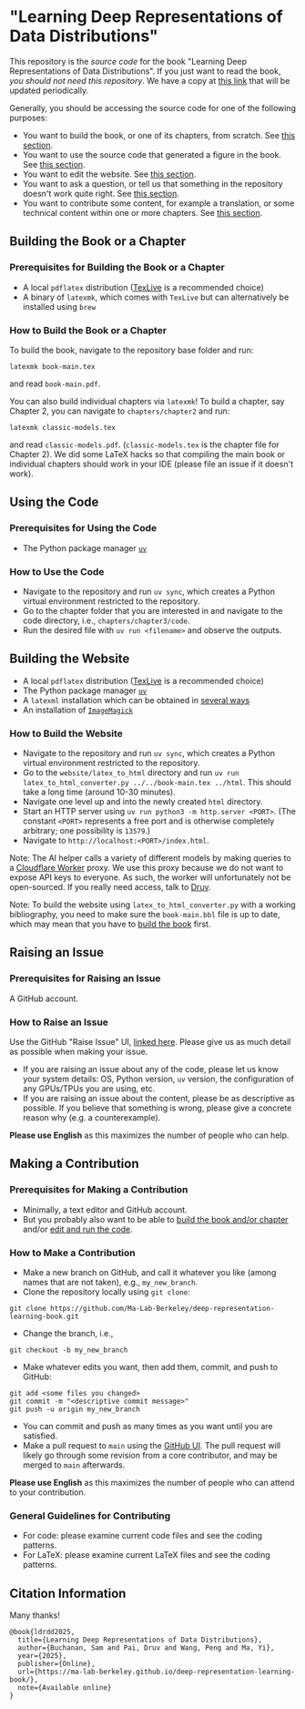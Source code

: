 # "Learning Deep Representations of Data Distributions"


This repository is the _source code_ for the book "Learning Deep Representations of Data Distributions". 
If you just want to read the book, _you should not need this repository_. We have a copy at [this link](https://ma-lab-berkeley.github.io/deep-representation-learning-book/book-main.pdf) that will be updated periodically.

Generally, you should be accessing the source code for one of the following purposes:
- You want to build the book, or one of its chapters, from scratch. See [this section](#building-the-book-or-chapter).
- You want to use the source code that generated a figure in the book. See [this section](#using-the-code).
- You want to edit the website. See [this section](#building-the-website).
- You want to ask a question, or tell us that something in the repository doesn't work quite right. See [this section](#raising-an-issue).
- You want to contribute some content, for example a translation, or some technical content within one or more chapters. See [this section](#making-a-contribution).

## Building the Book or a Chapter

### Prerequisites for Building the Book or a Chapter

- A local `pdflatex` distribution ([TexLive](https://www.tug.org/texlive/) is a recommended choice)
- A binary of `latexmk`, which comes with `TexLive` but can alternatively be installed using `brew`    

### How to Build the Book or a Chapter

To build the book, navigate to the repository base folder and run:
```
latexmk book-main.tex
```
and read `book-main.pdf`.

You can also build individual chapters via `latexmk`! To build a chapter, say Chapter 2, you can navigate to `chapters/chapter2` and run:
```
latexmk classic-models.tex
```
and read `classic-models.pdf`. (`classic-models.tex` is the chapter file for Chapter 2). We did some LaTeX hacks so that compiling the main book or individual chapters should work in your IDE (please file an issue if it doesn't work).

## Using the Code

### Prerequisites for Using the Code

- The Python package manager [`uv`](https://docs.astral.sh/uv/)

### How to Use the Code

- Navigate to the repository and run `uv sync`, which creates a Python virtual environment restricted to the repository.
- Go to the chapter folder that you are interested in and navigate to the code directory, i.e., `chapters/chapter3/code`.
- Run the desired file with `uv run <filename>` and observe the outputs.

## Building the Website

- A local `pdflatex` distribution ([TexLive](https://www.tug.org/texlive/) is a recommended choice)
- The Python package manager [`uv`](https://docs.astral.sh/uv/)
- A `latexml` installation which can be obtained in [several ways](https://math.nist.gov/~BMiller/LaTeXML/get.html)
- An installation of [`ImageMagick`](https://imagemagick.org/)

### How to Build the Website

- Navigate to the repository and run `uv sync`, which creates a Python virtual environment restricted to the repository.
- Go to the `website/latex_to_html` directory and run `uv run latex_to_html_converter.py ../../book-main.tex ../html`. This should take a long time (around 10-30 minutes).
- Navigate one level up and into the newly created `html` directory. 
- Start an HTTP server using `uv run python3 -m http.server <PORT>`. (The constant `<PORT>` represents a free port and is otherwise completely arbitrary; one possibility is `13579`.)
- Navigate to `http://localhost:<PORT>/index.html`. 

Note: The AI helper calls a variety of different models by making queries to a [Cloudflare Worker](https://workers.cloudflare.com/) proxy. We use this proxy because we do not want to expose API keys to everyone. As such, the worker will unfortunately not be open-sourced. If you really need access, talk to [Druv](https://druvpai.github.io/).

Note: To build the website using `latex_to_html_converter.py` with a working bibliography, you need to make sure the `book-main.bbl` file is up to date, which may mean that you have to [build the book](#building-the-book-or-a-chapter) first.

## Raising an Issue

### Prerequisites for Raising an Issue

A GitHub account.

### How to Raise an Issue

Use the GitHub "Raise Issue" UI, [linked here](https://github.com/Ma-Lab-Berkeley/deep-representation-learning-book/issues). Please give us as much detail as possible when making your issue.
- If you are raising an issue about any of the code, please let us know your system details: OS, Python version, `uv` version, the configuration of any GPUs/TPUs you are using, etc.
- If you are raising an issue about the content, please be as descriptive as possible. If you believe that something is wrong, please give a concrete reason why (e.g. a counterexample).

**Please use English** as this maximizes the number of people who can help.

## Making a Contribution

### Prerequisites for Making a Contribution

- Minimally, a text editor and GitHub account. 
- But you probably also want to be able to [build the book and/or chapter](#building-the-book-or-a-chapter) and/or [edit and run the code](#using-the-code).

### How to Make a Contribution

- Make a new branch on GitHub, and call it whatever you like (among names that are not taken), e.g., `my_new_branch`.
- Clone the repository locally using `git clone`:
```
git clone https://github.com/Ma-Lab-Berkeley/deep-representation-learning-book.git
```
- Change the branch, i.e.,
```
git checkout -b my_new_branch
```
- Make whatever edits you want, then add them, commit, and push to GitHub:
```
git add <some files you changed>
git commit -m "<descriptive commit message>"
git push -u origin my_new_branch
```
- You can commit and push as many times as you want until you are satisfied.
- Make a pull request to `main` using the [GitHub UI](https://github.com/Ma-Lab-Berkeley/deep-representation-learning-book/compare). The pull request will likely go through some revision from a core contributor, and may be merged to `main` afterwards.

**Please use English** as this maximizes the number of people who can attend to your contribution.

### General Guidelines for Contributing

- For code: please examine current code files and see the coding patterns.
- For LaTeX: please examine current LaTeX files and see the coding patterns.

## Citation Information

Many thanks!

```
@book{ldrdd2025,
  title={Learning Deep Representations of Data Distributions},
  author={Buchanan, Sam and Pai, Druv and Wang, Peng and Ma, Yi},
  year={2025},
  publisher={Online},
  url={https://ma-lab-berkeley.github.io/deep-representation-learning-book/},
  note={Available online}
}
```
